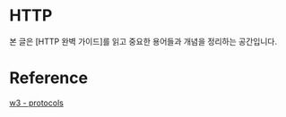 # HTTP

본 글은 [HTTP 완벽 가이드]를 읽고 중요한 용어들과 개념을 정리하는 공간입니다.

# Reference

[w3 - protocols](https://www.w3.org/Protocols/)

